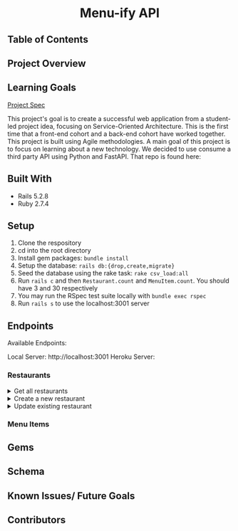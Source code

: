 <div align="center">
  <h1>Menu-ify API</h1>
</div>

## Table of Contents 


## Project Overview 

## Learning Goals 
[Project Spec](https://mod4.turing.edu/projects/capstone/)

This project's goal is to create a successful web application from a student-led project idea, focusing on Service-Oriented Architecture. This is the first time that a front-end cohort and a back-end cohort have worked together. This project is built using Agile methodologies. A main goal of this project is to focus on learning about a new technology. We decided to use consume a third party API using Python and FastAPI. That repo is found here: 


## Built With 
- Rails 5.2.8
- Ruby 2.7.4

## Setup 

1. Clone the respository 
2. cd into the root directory
3. Install gem packages: `bundle install`
4. Setup the database: `rails db:{drop,create,migrate}`
5. Seed the database using the rake task: `rake csv_load:all`
6. Run `rails c` and then `Restaurant.count` and `MenuItem.count`. You should have 3 and 30 respectively 
7. You may run the RSpec test suite locally with `bundle exec rspec`
8. Run `rails s` to use the localhost:3001 server 


## Endpoints 
Available Endpoints: 

Local Server: http://localhost:3001
Heroku Server:

### Restaurants 
<details close>
<summary>Get all restaurants</summary>
<br>

Request: <br>
```
GET /api/v1/restaurants
```
Example:

JSON Response Example: 
```json 
{
    "data": [
        {
            "id": "100",
            "type": "restaurant",
            "attributes": {
                "name": "Pho Kyah",
                "description": "Experimental Asian fusion gastropub",
                "logo": "https://upload.wikimedia.org/wikipedia/commons/thumb/1/16/Ph%E1%BB%9F_v%E1%BB%8Bt_quay.jpg/640px-Ph%E1%BB%9F_v%E1%BB%8Bt_quay.jpg"
            }
        },
        {
            "id": "200",
            "type": "restaurant",
            "attributes": {
                "name": "Tim's Tiki Bar",
                "description": "All the aloha you can eat",
                "logo": "https://publicdomainvectors.org/photos/SteveLambert_Tiki_Bar.png"
            }
        },
        {...}
    ]
}
```
</details>

<details close>
<summary>Create a new restaurant</summary>
<br>

Request: <br>
```
POST /api/v1/restaurants
```
Example:

JSON Response Example: 
```json 

```
</details>

<details close>
<summary>Update existing restaurant</summary>
<br>

Request: <br>
```
PATCH /api/v1/restaurants/:restaurant_id
```
Example:

JSON Response Example: 
```json 

```
</details>

### Menu Items 


## Gems 

## Schema 

## Known Issues/ Future Goals 

## Contributors 






